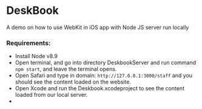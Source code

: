# DeskBook
A demo on how to use WebKit in iOS app with Node JS server run locally

### Requirements:
* Install Node v8.9
* Open terminal, and go into directory DeskbookServer and run command 
	`npm start`, and leave the terminal opens.
* Open Safari and type in domain: `http://127.0.0.1:3000/staff` and you should see the content loaded on the website. 
* Open Xcode and run the Deskbook.xcodeproject to see the content loaded from our local server.
* 

